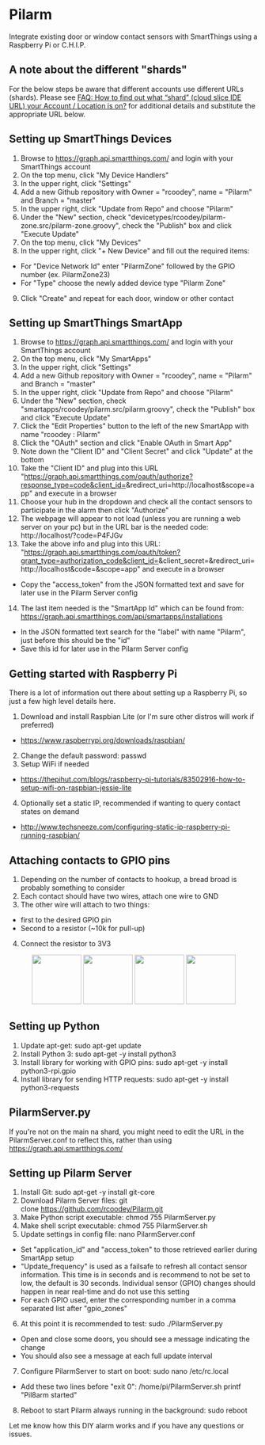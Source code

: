 # Pilarm
Integrate existing door or window contact sensors with SmartThings using a Raspberry Pi or C.H.I.P.

## A note about the different "shards"

For the below steps be aware that different accounts use different URLs (shards). Please see <a href="https://community.smartthings.com/t/faq-how-to-find-out-what-shard-cloud-slice-ide-url-your-account-location-is-on/53923">FAQ: How to find out what “shard” (cloud slice IDE URL) your Account / Location is on?</a> for additional details and substitute the appropriate URL below.

## Setting up SmartThings Devices
1. Browse to https://graph.api.smartthings.com/ and login with your SmartThings account
2. On the top menu, click "My Device Handlers"
3. In the upper right, click "Settings"
4. Add a new Github repository with Owner = "rcoodey", name = "Pilarm" and Branch = "master"
5. In the upper right, click "Update from Repo" and choose "Pilarm"
6. Under the "New" section, check "devicetypes/rcoodey/pilarm-zone.src/pilarm-zone.groovy", check the "Publish" box and click "Execute Update"
7. On the top menu, click "My Devices"
8. In the upper right, click "+ New Device" and fill out the required items:
  * For "Device Network Id" enter "PilarmZone" followed by the GPIO number (ex. PilarmZone23)
  * For "Type" choose the newly added device type "Pilarm Zone"
9. Click "Create" and repeat for each door, window or other contact

## Setting up SmartThings SmartApp

1. Browse to https://graph.api.smartthings.com/ and login with your SmartThings account
2. On the top menu, click "My SmartApps"
3. In the upper right, click "Settings"
4. Add a new Github repository with Owner = "rcoodey", name = "Pilarm" and Branch = "master"
5. In the upper right, click "Update from Repo" and choose "Pilarm"
6. Under the "New" section, check "smartapps/rcoodey/pilarm.src/pilarm.groovy", check the "Publish" box and click "Execute Update"
7. Click the "Edit Properties" button to the left of the new SmartApp with name "rcoodey : Pilarm"
8. Click the "OAuth" section and click "Enable OAuth in Smart App"
9. Note down the "Client ID" and "Client Secret" and click "Update" at the bottom
10. Take the "Client ID" and plug into this URL "https://graph.api.smartthings.com/oauth/authorize?response_type=code&client_id=<INSERT YOUR ID>&redirect_uri=http://localhost&scope=app" and execute in a browser
11. Choose your hub in the dropdown and check all the contact sensors to participate in the alarm then click "Authorize"
12. The webpage will appear to not load (unless you are running a web server on your pc) but in the URL bar is the needed code: http://localhost/?code=P4FJGv
13. Take the above info and plug into this URL: "https://graph.api.smartthings.com/oauth/token?grant_type=authorization_code&client_id=<INSERT YOUR ID>&client_secret=<INSERT YOUR SECRET>&redirect_uri=http://localhost&code=<INSERT YOUR CODE>&scope=app" and execute in a browser
  * Copy the "access_token" from the JSON formatted  text and save for later use in the Pilarm Server config
14. The last item needed is the "SmartApp Id" which can be found from: https://graph.api.smartthings.com/api/smartapps/installations
  * In the JSON formatted text search for the "label" with name "Pilarm", just before this should be the "id"
  * Save this id for later use in the Pilarm Server config

## Getting started with Raspberry Pi
There is a lot of information out there about setting up a Raspberry Pi, so just a few high level details here.

1. Download and install Raspbian Lite (or I'm sure other distros will work if preferred)
  * https://www.raspberrypi.org/downloads/raspbian/
2. Change the default password: passwd
3. Setup WiFi if needed
  * https://thepihut.com/blogs/raspberry-pi-tutorials/83502916-how-to-setup-wifi-on-raspbian-jessie-lite
4. Optionally set a static IP, recommended if wanting to query contact states on demand
  * http://www.techsneeze.com/configuring-static-ip-raspberry-pi-running-raspbian/

## Attaching contacts to GPIO pins
1. Depending on the number of contacts to hookup, a bread broad is probably something to consider
2. Each contact should have two wires, attach one wire to GND
3. The other wire will attach to two things:
  * first to the desired GPIO pin
  * Second to a resistor (~10k for pull-up)
4. Connect the resistor to 3V3

<p align="center">
<img src="https://github.com/rcoodey/Pilarm/raw/master/images/AlarmBox.jpg" width="100" />
<img src="https://github.com/rcoodey/Pilarm/raw/master/images/BoardCenter.jpg" width="100" />
<img src="https://github.com/rcoodey/Pilarm/raw/master/images/BoardLeft.jpg" width="100" />
<img src="https://github.com/rcoodey/Pilarm/raw/master/images/BoardRight.jpg" width="100" />
</p>

## Setting up Python
1. Update apt-get: sudo apt-get update
2. Install Python 3: sudo apt-get -y install python3
3. Install library for working with GPIO pins: sudo apt-get -y install python3-rpi.gpio
4. Install library for sending HTTP requests: sudo apt-get -y install python3-requests

## PilarmServer.py

If you're not on the main na shard, you might need to edit the URL in the PilarmServer.conf to reflect this, rather than using https://graph.api.smartthings.com/

## Setting up Pilarm Server
1. Install Git: sudo apt-get -y install git-core
2. Download Pilarm Server files: git clone https://github.com/rcoodey/Pilarm.git
3. Make Python script executable: chmod 755 PilarmServer.py
4. Make shell script executable: chmod 755 PilarmServer.sh
5. Update settings in config file: nano PilarmServer.conf
  * Set "application_id" and "access_token" to those retrieved earlier during SmartApp setup
  * "Update_frequency" is used as a failsafe to refresh all contact sensor information. This time is in seconds and is recommend to not be set to low, the default is 30 seconds. Individual sensor (GPIO) changes should happen in near real-time and do not use this setting
  * For each GPIO used, enter the corresponding number in a comma separated list after "gpio_zones"
6. At this point it is recommended to test: sudo ./PilarmServer.py
  * Open and close some doors, you should see a message indicating the change
  * You should also see a message at each full update interval
7. Configure PilarmServer to start on boot: sudo nano /etc/rc.local
  * Add these two lines before "exit 0":
    /home/pi/PilarmServer.sh
    printf "Pil8arm started"
8. Reboot to start Pilarm always running in the background: sudo reboot

Let me know how this DIY alarm works and if you have any questions or issues.
